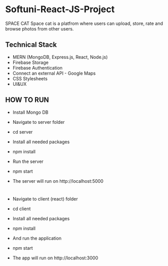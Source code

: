 # Softuni-React-JS-Project

SPACE CAT
Space cat is a platfrom where users can upload, store, rate and browse photos from other users.

## Technical Stack

- MERN (MongoDB, Express.js, React, Node.js)
- Firebase Storage
- Firebase Authentication
- Connect an external API - Google Maps
- CSS Stylesheets
- UI&UX

## HOW TO RUN

- Install Mongo DB
- Navigate to server folder
- cd server

- Install all needed packages
- npm install

- Run the server
- npm start

- The server will run on http://localhost:5000

# 

- Navigate to client (react) folder
- cd client

- Install all needed packages
- npm install

- And run the application
- npm start

- The app will run on http://localhost:3000
